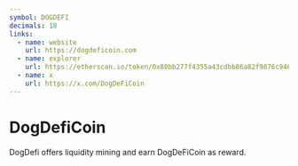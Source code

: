 ```yaml
---
symbol: DOGDEFI
decimals: 18
links:
  - name: website
    url: https://dogdeficoin.com
  - name: explorer
    url: https://etherscan.io/token/0x80bb277f4355a43cdbb86a82f9876c946476d9eb
  - name: x
    url: https://x.com/DogDeFiCoin
---
```


# DogDefiCoin

DogDefi offers liquidity mining and earn DogDeFiCoin as reward.
